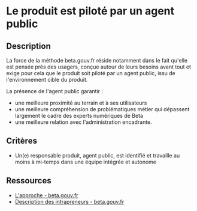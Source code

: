 # Le produit est piloté par un agent public

## Description

La force de la méthode beta.gouv.fr réside notamment dans le fait
qu'elle est pensée près des usagers, conçue autour de leurs besoins
avant tout et exige pour cela que le produit soit piloté par un agent
public, issu de l'environnement cible du produit.

La présence de l'agent public garantir :

- une meilleure proximité au terrain et à ses utilisateurs
- une meilleure compréhension de problématiques métier qui dépassent
  largement le cadre des experts numériques de Beta
- une meilleure relation avec l'administration encadrante.

## Critères

- Un(e) responsable produit, agent public, est identifié et travaille
  au moins à mi-temps dans une équipe intégrée et autonome

## Ressources

- [L'approche - beta.gouv.fr](https://beta.gouv.fr/approche)
- [Description des intrapreneurs - beta.gouv.fr](https://beta.gouv.fr/approche/intrapreneurs)

